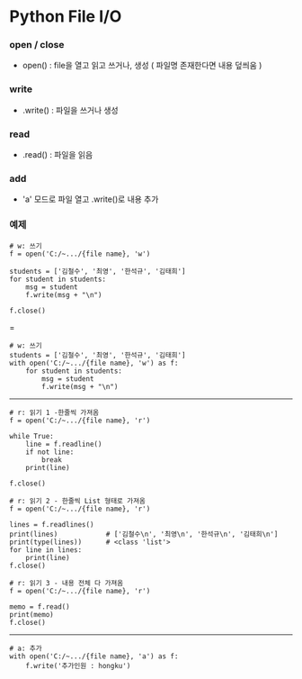 # Python File I/O

### open / close
-  open() : file을 열고 읽고 쓰거나, 생성 ( 파일명 존재한다면 내용 덮씌움 )

### write
-   .write() : 파일을 쓰거나 생성

### read
-   .read() : 파일을 읽음

### add
-   'a' 모드로 파일 열고 .write()로 내용 추가

### 예제
```
# w: 쓰기
f = open('C:/~.../{file name}, 'w')

students = ['김철수', '최영', '한석규', '김태희']
for student in students:
    msg = student
    f.write(msg + "\n")

f.close()
```
=
```
# w: 쓰기
students = ['김철수', '최영', '한석규', '김태희']
with open('C:/~.../{file name}, 'w') as f:
    for student in students:
        msg = student
        f.write(msg + "\n")
```

---

```
# r: 읽기 1 -한줄씩 가져옴
f = open('C:/~.../{file name}, 'r')

while True:
    line = f.readline()
    if not line:
        break
    print(line)

f.close()
```
```
# r: 읽기 2 - 한줄씩 List 형태로 가져옴
f = open('C:/~.../{file name}, 'r')

lines = f.readlines()
print(lines)            # ['김철수\n', '최영\n', '한석규\n', '김태희\n']
print(type(lines))      # <class 'list'>
for line in lines:
    print(line)
f.close()
```
```
# r: 읽기 3 - 내용 전체 다 가져옴
f = open('C:/~.../{file name}, 'r')

memo = f.read()
print(memo)
f.close()
```

---

```
# a: 추가
with open('C:/~.../{file name}, 'a') as f:
    f.write('추가인원 : hongku')
```
